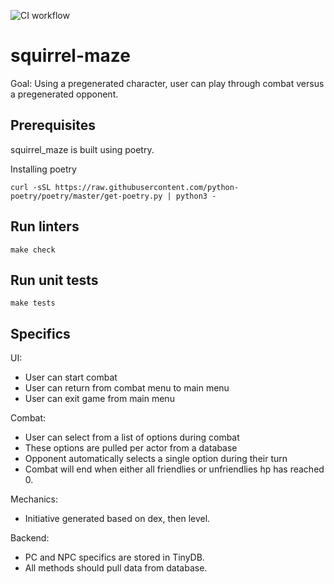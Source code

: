 ![CI workflow](https://github.com/princeodd47/squirrel-maze/actions/workflows/cli.yml/badge.svg)

# squirrel-maze
Goal: Using a pregenerated character, user can play through combat versus a pregenerated opponent.

## Prerequisites
squirrel_maze is built using poetry.

Installing poetry
```
curl -sSL https://raw.githubusercontent.com/python-poetry/poetry/master/get-poetry.py | python3 -
```

## Run linters
```
make check
```

## Run unit tests
```
make tests
```

## Specifics
UI:
* User can start combat
* User can return from combat menu to main menu
* User can exit game from main menu

Combat:
* User can select from a list of options during combat
* These options are pulled per actor from a database
* Opponent automatically selects a single option during their turn
* Combat will end when either all friendlies or unfriendlies hp has reached 0.

Mechanics:
* Initiative generated based on dex, then level.

Backend:
* PC and NPC specifics are stored in TinyDB.
* All methods should pull data from database.

